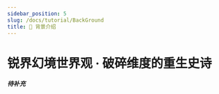 ```yaml
---
sidebar_position: 5
slug: /docs/tutorial/BackGround
title: 💖 背景介绍
---
```


# 锐界幻境世界观 · 破碎维度的重生史诗  

***待补充***
